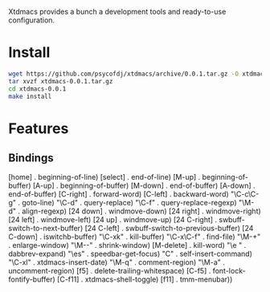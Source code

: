 Xtdmacs provides a bunch a development tools and ready-to-use configuration.

Install
=======


```bash
wget https://github.com/psycofdj/xtdmacs/archive/0.0.1.tar.gz -O xtdmacs-0.0.1.tar.gz
tar xvzf xtdmacs-0.0.1.tar.gz
cd xtdmacs-0.0.1
make install
```

Features
========

Bindings
--------

  [home]       . beginning-of-line)
  [select]     . end-of-line)
  [M-up]       . beginning-of-buffer)
  [A-up]       . beginning-of-buffer)
  [M-down]     . end-of-buffer)
  [A-down]     . end-of-buffer)
  [C-right]    . forward-word)
  [C-left]     . backward-word)
  "\C-c\C-g"   . goto-line)
  "\C-d"       . query-replace)
  "\C-f"       . query-replace-regexp)
  "\M-d"       . align-regexp)
  [24 down]    . windmove-down)
  [24 right]   . windmove-right)
  [24 left]    . windmove-left)
  [24 up]      . windmove-up)
  [24 C-right] . swbuff-switch-to-next-buffer)
  [24 C-left]  . swbuff-switch-to-previous-buffer)
  [24 C-down]  . iswitchb-buffer)
  "\C-xk"      . kill-buffer)
  "\C-x\C-f"   . find-file)
  "\M-+"       . enlarge-window)
  "\M--"       . shrink-window)
  [M-delete]   . kill-word)
  "\e "        . dabbrev-expand)
  "\es"        . speedbar-get-focus)
  "C"          . self-insert-command)
  "\C-xl"      . xtdmacs-insert-date)
  "\M-q"       . comment-region)
  "\M-a"       . uncomment-region)
  [f5]         . delete-trailing-whitespace)
  [C-f5]       . font-lock-fontify-buffer)
  [C-f11]      . xtdmacs-shell-toggle)
  [f11]        . tmm-menubar))

